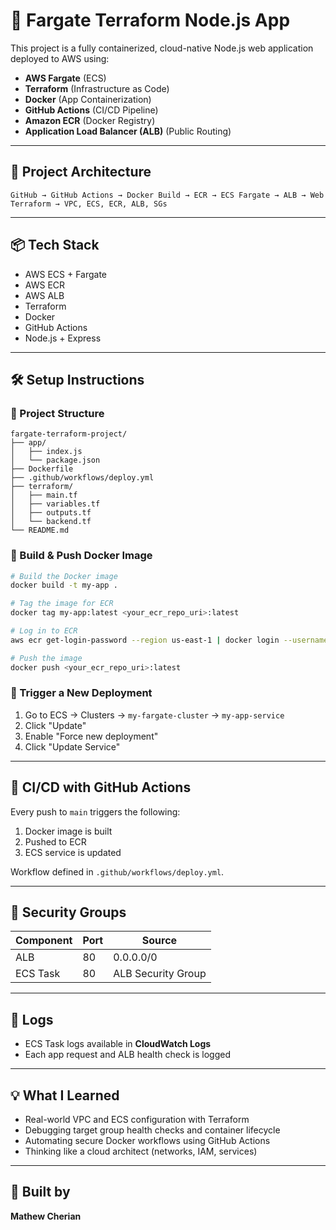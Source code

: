 # 🚀 Fargate Terraform Node.js App

This project is a fully containerized, cloud-native Node.js web application deployed to AWS using:

- **AWS Fargate** (ECS)
- **Terraform** (Infrastructure as Code)
- **Docker** (App Containerization)
- **GitHub Actions** (CI/CD Pipeline)
- **Amazon ECR** (Docker Registry)
- **Application Load Balancer (ALB)** (Public Routing)

---


## 🧱 Project Architecture

```
GitHub → GitHub Actions → Docker Build → ECR → ECS Fargate → ALB → Web
Terraform → VPC, ECS, ECR, ALB, SGs
```

---

## 📦 Tech Stack

- AWS ECS + Fargate
- AWS ECR
- AWS ALB
- Terraform
- Docker
- GitHub Actions
- Node.js + Express

---

## 🛠️ Setup Instructions

### 📁 Project Structure

```
fargate-terraform-project/
├── app/
│   ├── index.js
│   └── package.json
├── Dockerfile
├── .github/workflows/deploy.yml
├── terraform/
│   ├── main.tf
│   ├── variables.tf
│   ├── outputs.tf
│   └── backend.tf
└── README.md
```

### 🐳 Build & Push Docker Image

```bash
# Build the Docker image
docker build -t my-app .

# Tag the image for ECR
docker tag my-app:latest <your_ecr_repo_uri>:latest

# Log in to ECR
aws ecr get-login-password --region us-east-1 | docker login --username AWS --password-stdin <your_ecr_repo_uri>

# Push the image
docker push <your_ecr_repo_uri>:latest
```

### 🚀 Trigger a New Deployment

1. Go to ECS → Clusters → `my-fargate-cluster` → `my-app-service`
2. Click "Update"
3. Enable "Force new deployment"
4. Click "Update Service"

---

## 🔁 CI/CD with GitHub Actions

Every push to `main` triggers the following:

1. Docker image is built
2. Pushed to ECR
3. ECS service is updated

Workflow defined in `.github/workflows/deploy.yml`.

---

## 🔐 Security Groups

| Component | Port | Source           |
|-----------|------|------------------|
| ALB       | 80   | 0.0.0.0/0        |
| ECS Task  | 80   | ALB Security Group |

---

## 📜 Logs

- ECS Task logs available in **CloudWatch Logs**
- Each app request and ALB health check is logged

---

## 💡 What I Learned

- Real-world VPC and ECS configuration with Terraform
- Debugging target group health checks and container lifecycle
- Automating secure Docker workflows using GitHub Actions
- Thinking like a cloud architect (networks, IAM, services)

---

## 🙌 Built by

**Mathew Cherian**  

